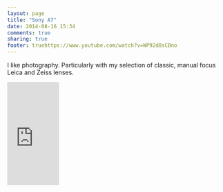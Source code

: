 ```yaml
---
layout: page
title: "Sony A7"
date: 2014-08-16 15:34
comments: true
sharing: true
footer: truehttps://www.youtube.com/watch?v=WP92d8sCBno
---
```

I like photography. Particularly with my selection of classic, manual focus Leica and Zeiss lenses.

<iframe style="width:120px;height:240px;" marginwidth="0" marginheight="0" scrolling="no" frameborder="0" src="http://r.matthiasnehlsen.com/sony-a7/iframe">
</iframe>
